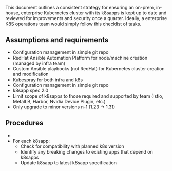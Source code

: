 This document outlines a consistent strategy for ensuring an on-prem, in-house, enterprise Kubernetes cluster with its k8sapps is kept up to date and reviewed for improvements and security once a quarter. Ideally, a enterprise K8S operations team would simply follow this checklist of tasks.

## Assumptions and requirements

- Configuration management in simple git repo
- RedHat Ansible Automation Platform for node/machine creation (managed by infra team)
- Custom Ansible playbooks (not RedHat) for Kubernetes cluster creation and modification
- Kubespray for both infra and k8s
- Configuration management in simple git repo
- k8sapp spec 2.0
- Limit scope of k8sapps to those required and supported by team (Istio, MetalLB, Harbor, Nvidia Device Plugin, etc.)
- Only upgrade to minor versions n-1 (1.23 -> 1.31)
## Procedures

- 
- For each k8sapp:
	- Check for compatibility with planned k8s version
	- Identify any breaking changes to existing apps that depend on k8sapps
	- Update k8sapp to latest k8sapp specification
